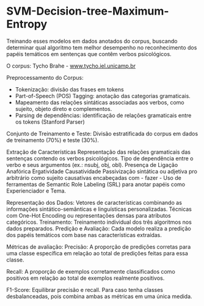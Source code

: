 # SVM-Decision-tree-Maximum-Entropy
Treinando esses modelos em dados anotados do corpus, buscando determinar qual algoritmo tem melhor desempenho no reconhecimento dos papéis temáticos em sentenças que contêm verbos psicológicos.

O corpus: Tycho Brahe - www.tycho.iel.unicamp.br

Preprocessamento do Corpus:

- Tokenização: divisão das frases em tokens 
- Part-of-Speech (POS) Tagging: anotação das categorias gramaticais.
- Mapeamento das relações sintáticas associadas aos verbos, como sujeito, objeto direto e complementos.
- Parsing de dependências: identificação de relações gramaticais entre os tokens (Stanford Parser)

Conjunto de Treinamento e Teste:
Divisão estratificada do corpus em dados de treinamento (70%) e teste (30%).

Extração de Características
Representação das relações gramaticais das sentenças contendo os verbos psicológicos.
Tipo de dependência entre o verbo e seus argumentos (ex.: nsubj, obj, obl).
Presença de Ligação Anafórica 
Ergatividade
Causatividade
Passivização sintática ou adjetiva
pro arbitrário como sujeito
causativas encabeçadas com - fazer -
Uso de ferramentas de Semantic Role Labeling (SRL) para anotar papéis como Experienciador e Tema.

Representação dos Dados:
Vetores de características combinando as informações sintático-semânticas e linguísticas personalizadas.
Técnicas com One-Hot Encoding ou representações densas para atributos categóricos.
Treinamento:
Treinamento individual dos três algoritmos nos dados preparados.
Predição e Avaliação:
Cada modelo realiza a predição dos papéis temáticos com base nas características extraídas.

Métricas de avaliação:
Precisão:
A proporção de predições corretas para uma classe específica em relação ao total de predições feitas para essa classe.

Recall:
 A proporção de exemplos corretamente classificados como positivos em relação ao total de exemplos realmente positivos.

F1-Score:
Equilibrar precisão e recall.
Para caso tenha classes desbalanceadas, pois combina ambas as métricas em uma única medida.
